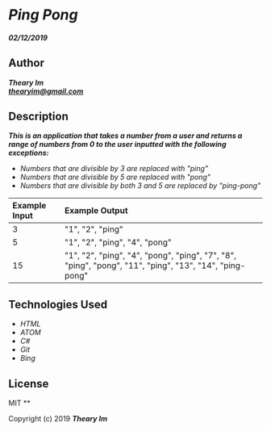 # _Ping Pong_

#### _02/12/2019_

## Author
 _**Theary Im**_  
 _**thearyim@gmail.com**_

## Description
**_This is an application that takes a number from a user and returns a range of numbers from 0 to the user inputted with the following exceptions:_**
* _Numbers that are divisible by 3 are replaced with "ping"_
* _Numbers that are divisible by 5 are replaced with "pong"_
* _Numbers that are divisible by both 3 and 5 are replaced by "ping-pong"_

| Example Input| Example Output                                                                                         |
| :----------- | :----------------------------------------------------------------------------------------------------- |
| 3            | "1", "2", "ping"                                                                                       |
| 5            | "1", "2", "ping", "4", "pong"                                                                          |
| 15           | "1", "2", "ping", "4", "pong", "ping", "7", "8", "ping", "pong", "11", "ping", "13", "14", "ping-pong" |

## Technologies Used
* _HTML_
* _ATOM_
* _C#_
* _Git_
* _Bing_

## License
MIT
**

Copyright (c) 2019 **_Theary Im_**
